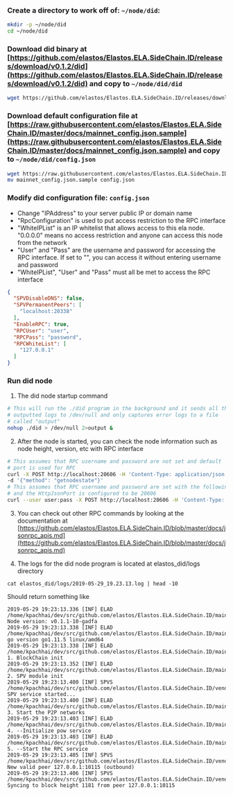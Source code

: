### Create a directory to work off of: `~/node/did`:
```bash
mkdir -p ~/node/did
cd ~/node/did
```
### Download did binary at [https://github.com/elastos/Elastos.ELA.SideChain.ID/releases/download/v0.1.2/did](https://github.com/elastos/Elastos.ELA.SideChain.ID/releases/download/v0.1.2/did) and copy to `~/node/did/did`
```bash
wget https://github.com/elastos/Elastos.ELA.SideChain.ID/releases/download/v0.1.2/did
```
### Download default configuration file at [https://raw.githubusercontent.com/elastos/Elastos.ELA.SideChain.ID/master/docs/mainnet_config.json.sample](https://raw.githubusercontent.com/elastos/Elastos.ELA.SideChain.ID/master/docs/mainnet_config.json.sample) and copy to `~/node/did/config.json`
```bash
wget https://raw.githubusercontent.com/elastos/Elastos.ELA.SideChain.ID/master/docs/mainnet_config.json.sample
mv mainnet_config.json.sample config.json
```
### Modify did configuration file: `config.json`
- Change "IPAddress" to your server public IP or domain name
- "RpcConfiguration" is used to put access restriction to the RPC interface
- "WhiteIPList" is an IP whitelist that allows access to this ela node. "0.0.0.0" means no access restriction and anyone can access this node from the network
- "User" and "Pass" are the username and password for accessing the RPC interface. If set to "", you can access it without entering username and password
- "WhiteIPList", "User" and "Pass" must all be met to access the RPC interface
```json
{
  "SPVDisableDNS": false,
  "SPVPermanentPeers": [
    "localhost:20338"
  ],
  "EnableRPC": true,
  "RPCUser": "user",
  "RPCPass": "password",
  "RPCWhiteList": [
    "127.0.0.1"
  ]
}
```
### Run did node 
1. The did node startup command
```bash
# This will run the ./did program in the background and it sends all the 
# outputted logs to /dev/null and only captures error logs to a file
# called "output"
nohup ./did > /dev/null 2>output & 
```
2. After the node is started, you can check the node information such as node height, version, etc with RPC interface
```bash
# This assumes that RPC username and password are not set and default
# port is used for RPC
curl -X POST http://localhost:20606 -H 'Content-Type: application/json' \
-d '{"method": "getnodestate"}' 
# This assumes that RPC username and password are set with the following
# and the HttpJsonPort is configured to be 20606
curl --user user:pass -X POST http://localhost:20606 -H 'Content-Type: application/json' -d '{"method": "getnodestate"}'
```
3. You can check out other RPC commands by looking at the documentation at [https://github.com/elastos/Elastos.ELA.SideChain.ID/blob/master/docs/jsonrpc_apis.md](https://github.com/elastos/Elastos.ELA.SideChain.ID/blob/master/docs/jsonrpc_apis.md)

4. The logs for the did node program is located at elastos_did/logs directory

```
cat elastos_did/logs/2019-05-29_19.23.13.log | head -10
```

Should return something like 
```
2019-05-29 19:23:13.336 [INF] ELAD /home/kpachhai/dev/src/github.com/elastos/Elastos.ELA.SideChain.ID/main.go:58: Node version: v0.1.1-10-gadfa
2019-05-29 19:23:13.338 [INF] ELAD /home/kpachhai/dev/src/github.com/elastos/Elastos.ELA.SideChain.ID/main.go:59: go version go1.11.5 linux/amd64
2019-05-29 19:23:13.338 [INF] ELAD /home/kpachhai/dev/src/github.com/elastos/Elastos.ELA.SideChain.ID/main.go:64: 1. BlockChain init
2019-05-29 19:23:13.352 [INF] ELAD /home/kpachhai/dev/src/github.com/elastos/Elastos.ELA.SideChain.ID/main.go:73: 2. SPV module init
2019-05-29 19:23:13.400 [INF] SPVS /home/kpachhai/dev/src/github.com/elastos/Elastos.ELA.SideChain.ID/vendor/github.com/elastos/Elastos.ELA.SPV/sdk/service.go:464: SPV service started...
2019-05-29 19:23:13.400 [INF] ELAD /home/kpachhai/dev/src/github.com/elastos/Elastos.ELA.SideChain.ID/main.go:128: 3. Start the P2P networks
2019-05-29 19:23:13.403 [INF] ELAD /home/kpachhai/dev/src/github.com/elastos/Elastos.ELA.SideChain.ID/main.go:143: 4. --Initialize pow service
2019-05-29 19:23:13.403 [INF] ELAD /home/kpachhai/dev/src/github.com/elastos/Elastos.ELA.SideChain.ID/main.go:164: 5. --Start the RPC service
2019-05-29 19:23:13.405 [INF] SPVS /home/kpachhai/dev/src/github.com/elastos/Elastos.ELA.SideChain.ID/vendor/github.com/elastos/Elastos.ELA.SPV/sync/manager.go:244: New valid peer 127.0.0.1:10115 (outbound)
2019-05-29 19:23:13.406 [INF] SPVS /home/kpachhai/dev/src/github.com/elastos/Elastos.ELA.SideChain.ID/vendor/github.com/elastos/Elastos.ELA.SPV/sync/manager.go:197: Syncing to block height 1181 from peer 127.0.0.1:10115
```
